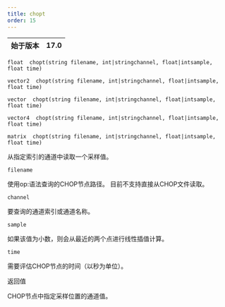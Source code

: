 ```yaml
---
title: chopt
order: 15
---
```

| 始于版本 | 17.0 |
| --- | --- |

`float  chopt(string filename, int|stringchannel, float|intsample, float time)`

`vector2  chopt(string filename, int|stringchannel, float|intsample, float time)`

`vector  chopt(string filename, int|stringchannel, float|intsample, float time)`

`vector4  chopt(string filename, int|stringchannel, float|intsample, float time)`

`matrix  chopt(string filename, int|stringchannel, float|intsample, float time)`

从指定索引的通道中读取一个采样值。

`filename`

使用op:语法查询的CHOP节点路径。
目前不支持直接从CHOP文件读取。

`channel`

要查询的通道索引或通道名称。

`sample`

如果该值为小数，则会从最近的两个点进行线性插值计算。

`time`

需要评估CHOP节点的时间（以秒为单位）。

返回值

CHOP节点中指定采样位置的通道值。